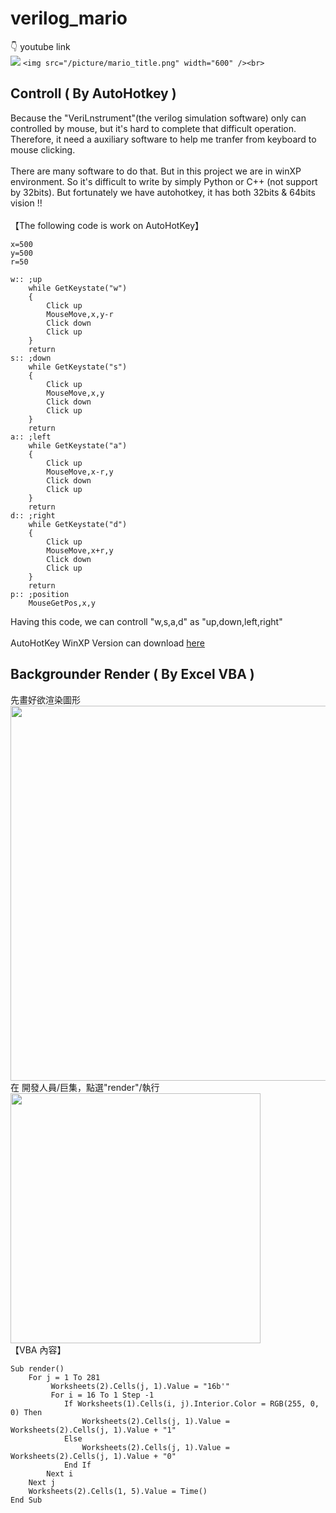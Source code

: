 # verilog_mario
👇 youtube link<br>
[![](http://img.youtube.com/vi/Qw0YU3ArH7M/0.jpg)](http://www.youtube.com/watch?v=Qw0YU3ArH7M "")
```<img src="/picture/mario_title.png" width="600" /><br>```
## Controll ( By AutoHotkey )
Because the "VeriLnstrument"(the verilog simulation software) only can controlled by mouse, but it's hard to complete that difficult 
operation. Therefore, it need a auxiliary software to help me tranfer from keyboard to mouse clicking.<br><br>
There are many software to do that. But in this project we are in winXP environment. So it's difficult to write by simply Python or C++ (not support by 32bits). But fortunately we have autohotkey, it has both 32bits & 64bits vision !! <br><br>
【The following code is work on AutoHotKey】<br>
```
x=500
y=500
r=50

w:: ;up
	while GetKeystate("w")
	{
		Click up
		MouseMove,x,y-r
		Click down
		Click up
	}	
	return
s:: ;down
	while GetKeystate("s")
	{
		Click up
		MouseMove,x,y
		Click down
		Click up
	}	
	return
a:: ;left
	while GetKeystate("a")
	{
		Click up	
		MouseMove,x-r,y
		Click down
		Click up	
	}
	return
d:: ;right
	while GetKeystate("d")
	{
		Click up	
		MouseMove,x+r,y
		Click down
		Click up	
	}
	return
p:: ;position
	MouseGetPos,x,y
```
Having this code, we can controll "w,s,a,d" as "up,down,left,right"<br><br>
AutoHotKey WinXP Version can download 
<a href="https://cn.allxpsoft.com/autohotkey-windows-xp/" target="_blank">here</a><br>


## Backgrounder Render ( By Excel VBA )
先畫好欲渲染圖形<br>
<img src="/picture/img_render.png" width="600" /><br>
在 開發人員/巨集，點選"render"/執行<br>
<img src="/picture/img_render2.png" width="400" /><br>
【VBA 內容】<br>
```
Sub render()
    For j = 1 To 281
         Worksheets(2).Cells(j, 1).Value = "16b'"
         For i = 16 To 1 Step -1
            If Worksheets(1).Cells(i, j).Interior.Color = RGB(255, 0, 0) Then
                Worksheets(2).Cells(j, 1).Value = Worksheets(2).Cells(j, 1).Value + "1"
            Else
                Worksheets(2).Cells(j, 1).Value = Worksheets(2).Cells(j, 1).Value + "0"
            End If
        Next i
    Next j
    Worksheets(2).Cells(1, 5).Value = Time()
End Sub

```
